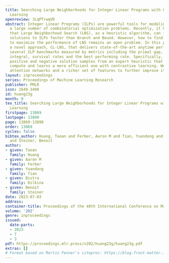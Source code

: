 ```yaml
---
title: Searching Large Neighborhoods for Integer Linear Programs with Contrastive
  Learning
openreview: JLqPTrwqVD
abstract: Integer Linear Programs (ILPs) are powerful tools for modeling and solving
  a large number of combinatorial optimization problems. Recently, it has been shown
  that Large Neighborhood Search (LNS), as a heuristic algorithm, can find high-quality
  solutions to ILPs faster than Branch and Bound. However, how to find the right heuristics
  to maximize the performance of LNS remains an open problem. In this paper, we propose
  a novel approach, CL-LNS, that delivers state-of-the-art anytime performance on
  several ILP benchmarks measured by metrics including the primal gap, the primal
  integral, survival rates and the best performing rate. Specifically, CL-LNS collects
  positive and negative solution samples from an expert heuristic that is slow to
  compute and learns a more efficient one with contrastive learning. We use graph
  attention networks and a richer set of features to further improve its performance.
layout: inproceedings
series: Proceedings of Machine Learning Research
publisher: PMLR
issn: 2640-3498
id: huang23g
month: 0
tex_title: Searching Large Neighborhoods for Integer Linear Programs with Contrastive
  Learning
firstpage: 13869
lastpage: 13890
page: 13869-13890
order: 13869
cycles: false
bibtex_author: Huang, Taoan and Ferber, Aaron M and Tian, Yuandong and Dilkina, Bistra
  and Steiner, Benoit
author:
- given: Taoan
  family: Huang
- given: Aaron M
  family: Ferber
- given: Yuandong
  family: Tian
- given: Bistra
  family: Dilkina
- given: Benoit
  family: Steiner
date: 2023-07-03
address: 
container-title: Proceedings of the 40th International Conference on Machine Learning
volume: '202'
genre: inproceedings
issued:
  date-parts:
  - 2023
  - 7
  - 3
pdf: https://proceedings.mlr.press/v202/huang23g/huang23g.pdf
extras: []
# Format based on Martin Fenner's citeproc: https://blog.front-matter.io/posts/citeproc-yaml-for-bibliographies/
---
```

